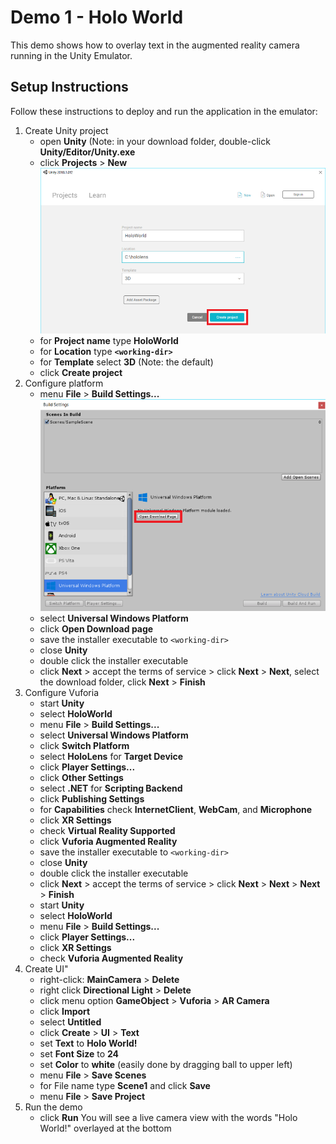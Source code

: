 # Demo 1 - Holo World

This demo shows how to overlay text in the augmented reality camera running in the Unity Emulator.

## Setup Instructions

Follow these instructions to deploy and run the application in the emulator:

1. Create Unity project
   - open **Unity** (Note: in your download folder, double-click **Unity/Editor/Unity.exe**
   - click **Projects** > **New**
   ![create project](setup/create-project-labelled-resized-66.png)
   - for **Project name** type **HoloWorld**
   - for **Location** type **`<working-dir>`**
   - for **Template** select **3D** (Note: the default)
   - click **Create project**
1. Configure platform
   - menu **File** > **Build Settings...**
   ![configure platform](setup/configure-platform-labelled-resized-66.png)
   - select **Universal Windows Platform**
   - click **Open Download page**
   - save the installer executable to `<working-dir>`
   - close **Unity**
   - double click the installer executable
   - click **Next** > accept the terms of service > click **Next** > **Next**, select the download folder, click **Next** > **Finish**
1. Configure Vuforia
   - start **Unity**
   - select **HoloWorld**
   - menu **File** > **Build Settings...**
   - select **Universal Windows Platform**
   - click **Switch Platform**
   - select **HoloLens** for **Target Device**
   - click **Player Settings...**
   - click **Other Settings**
   - select **.NET** for **Scripting Backend**
   - click **Publishing Settings**
   - for **Capabilities** check **InternetClient**, **WebCam**, and **Microphone**
   - click **XR Settings**
   - check **Virtual Reality Supported**
   - click **Vuforia Augmented Reality**
   - save the installer executable to `<working-dir>`
   - close **Unity**
   - double click the installer executable
   - click **Next** > accept the terms of service > click **Next** > **Next** > **Next** > **Finish**
   - start **Unity**
   - select **HoloWorld**
   - menu **File** > **Build Settings...**
   - click **Player Settings...**
   - click **XR Settings**
   - check **Vuforia Augmented Reality**
1. Create UI"
   - right-click: **MainCamera** > **Delete**
   - right click **Directional Light** > **Delete**
   - click menu option **GameObject** > **Vuforia** > **AR Camera**
   - click **Import**
   - select **Untitled**
   - click **Create** > **UI** > **Text**
   - set **Text** to **Holo World!**
   - set **Font Size** to **24**
   - set **Color** to **white** (easily done by dragging ball to upper left)
   - menu **File** > **Save Scenes**
   - for File name type **Scene1** and click **Save**
   - menu **File** > **Save Project**
1. Run the demo
   - click **Run** You will see a live camera view with the words "Holo World!" overlayed at the bottom
